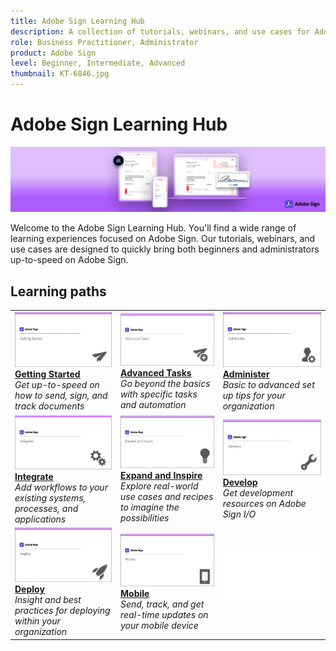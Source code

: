 ```yaml
---
title: Adobe Sign Learning Hub
description: A collection of tutorials, webinars, and use cases for Adobe Sign
role: Business Practitioner, Administrator
product: Adobe Sign
level: Beginner, Intermediate, Advanced
thumbnail: KT-6846.jpg
---
```


# Adobe Sign Learning Hub

![Adobe Sign Hero Image](assets/Hero_Sign.jpg)

Welcome to the Adobe Sign Learning Hub. You'll find a wide range of learning experiences focused on Adobe Sign. Our tutorials, webinars, and use cases are designed to quickly bring both beginners and administrators up-to-speed on Adobe Sign.

## Learning paths

<table>
<tr>
  <td>
    <a href="beginner-users-overview.md">
      <img alt="Getting Started" src="assets/AS_Title_Getting-Started.png" />
    </a>
    <div>
    <a href="beginner-users-overview.md"><strong>Getting Started</strong></a>
    </div>
    <em>Get up-to-speed on how to send, sign, and track documents</em>
    <br>
  </td>
  <td>
    <a href="advanced-users-overview.md">
      <img alt="Advanced Tasks" src="assets/AS_Title_Advanced.png" />
    </a>
    <div>
    <a href="advanced-users-overview.md"><strong>Advanced Tasks</strong></a>
    </div>
    <em>Go beyond the basics with specific tasks and automation</em>
    <br>
  <td>
    <a href="intro-admin-overview.md">
      <img alt="Administer" src="assets/AS_Title_Administer.png" />
    </a>
    <div>
    <a href="intro-admin-overview.md"><strong>Administer</strong></a>
    </div>
    <em>Basic to advanced set up tips for your organization</em>
    <br>
  </td>
</tr>
<tr>
  <td>
    <a href="integrations-overview.md">
      <img alt="Integrate" src="assets/AS_Title_Integrate.png" />
    </a>
    <div>
    <a href="integrations-overview.md"><strong>Integrate</strong></a>
    </div>
    <em>Add workflows to your existing systems, processes, and applications</em>
    <br>
  </td>
  <td>
    <a href="expand-inspire-overview.md">
      <img alt="Expand and Inspire" src="assets/AS_Title_Inspire.png" />
    </a>
    <div>
    <a href="expand-inspire-overview.md"><strong>Expand and Inspire</strong></a>
    </div>
    <em>Explore real-world use cases and recipes to imagine the possibilities</em>
    <br>
  <td>
    <a href="develop-overview.md">
      <img alt="Develop" src="assets/AS_Title_Develop.png" />
    </a>
    <div>
    <a href="develop-overview.md"><strong>Develop</strong></a>
    </div>
    <em>Get development resources on Adobe Sign I/O</em>
    <br>
  </td>
</tr>
<tr>
  <td>
    <a href="deploy-overview.md">
      <img alt="Deploy" src="assets/AS_Title_Deploy.png" />
    </a>
    <div>
    <a href="deploy-overview.md"><strong>Deploy</strong></a>
    </div>
    <em>Insight and best practices for deploying within your organization</em>
    <br>
  </td>
  <td>
    <a href="mobile-overview.md">
      <img alt="Mobile" src="assets/AS_Title_Mobile.png" />
    </a>
    <div>
    <a href="mobile-overview.md"><strong>Mobile</strong></a>
    </div>
    <em>Send, track, and get real-time updates on your mobile device</em>
    <br>
  <td>
   <img alt="Spacer" src="assets/Whitespacer.png" />
    <div>
    <br>
  </td>
</tr>
</table>


